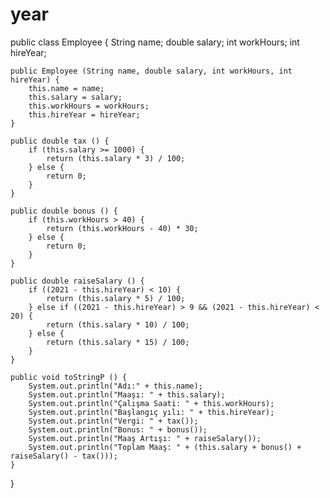 # year
public class Employee {
    String name;
    double salary;
    int workHours;
    int hireYear;
    
    public Employee (String name, double salary, int workHours, int hireYear) {
        this.name = name;
        this.salary = salary;
        this.workHours = workHours;
        this.hireYear = hireYear;
    }
    
    public double tax () {
        if (this.salary >= 1000) {
            return (this.salary * 3) / 100;
        } else {
            return 0;
        } 
    }
    
    public double bonus () {
        if (this.workHours > 40) {
            return (this.workHours - 40) * 30;
        } else {
            return 0;
        }
    }
    
    public double raiseSalary () {
        if ((2021 - this.hireYear) < 10) {
            return (this.salary * 5) / 100;
        } else if ((2021 - this.hireYear) > 9 && (2021 - this.hireYear) < 20) {
            return (this.salary * 10) / 100;
        } else {
            return (this.salary * 15) / 100;
        }
    }
    
    public void toStringP () {
        System.out.println("Adı:" + this.name);
        System.out.println("Maaşı: " + this.salary);
        System.out.println("Çalışma Saati: " + this.workHours);
        System.out.println("Başlangıç yılı: " + this.hireYear);
        System.out.println("Vergi: " + tax());
        System.out.println("Bonus: " + bonus());
        System.out.println("Maaş Artışı: " + raiseSalary());
        System.out.println("Toplam Maaş: " + (this.salary + bonus() + raiseSalary() - tax()));
    }
}
